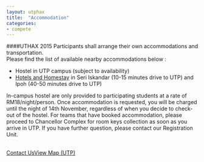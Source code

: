 ```yaml
---
layout: utphax
title:  "Accommodation"
categories:
- compete
---
```


####UTHAX 2015
Participants shall arrange their own accommodations and transportation.<br/>
Please find the list of available nearby accommodations below :

* Hostel in UTP campus (subject to availability)
* [Hotels and Homestay](http://www.utp.edu.my/index.php?option=com_content&view=article&id=880&Itemid=880 "See full list") in Seri Iskandar (10-15 minutes drive to UTP) and Ipoh (40-50 minutes drive to UTP)


In-campus hostel are only provided to participating students at a rate of RM18/night/person. Once accommodation is requested, you will be charged until the night of 14th November, regardless of when you decide to check-out of the hostel. For teams that have booked accommodation, please proceed to Chancellor Complex for room keys collection as soon as you arrive in UTP. If you have further question, please contact our Registration Unit.

<p><br/><a href="{{ "/contact/" | prepend: site.baseurl }}" class="btn btn-theme">Contact Us</a><a href="{{ "/map/" | prepend: site.baseurl }}" class="btn btn-theme">View Map (UTP)</a></p>
